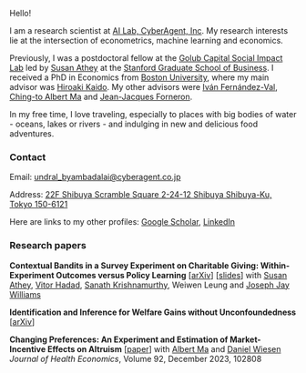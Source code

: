 Hello! 

I am a research scientist at [AI Lab, CyberAgent, Inc](https://cyberagent.ai/ailab/research/). My research interests lie at the intersection of econometrics, machine learning and economics. 

Previously, I was a postdoctoral fellow at the [Golub Capital Social Impact Lab](https://www.gsb.stanford.edu/faculty-research/centers-initiatives/sil) led by [Susan Athey](https://athey.people.stanford.edu) at the [Stanford Graduate School of Business](https://www.gsb.stanford.edu). I received a PhD in Economics from [Boston University](https://www.bu.edu/econ/), where my main advisor was [Hiroaki Kaido](http://people.bu.edu/hkaido/). My other advisors were [Iván Fernández-Val](https://sites.bu.edu/ivanf/), [Ching-to Albert Ma](https://people.bu.edu/ma/) and [Jean-Jacques Forneron](http://jjforneron.com).

In my free time, I love traveling, especially to places with big bodies of water - oceans, lakes or rivers - and indulging in new and delicious food adventures.

### Contact
Email: [undral_byambadalai@cyberagent.co.jp](mailto:undral_byambadalai@cyberagent.co.jp)

Address: [22F Shibuya Scramble Square 2-24-12 Shibuya Shibuya-Ku, Tokyo 150-6121](https://www.cyberagent.co.jp/en/corporate/access/shibuyascramblesquare/)


Here are links to my other profiles: [Google Scholar](https://scholar.google.com/citations?user=mCFLjwEAAAAJ&hl=en&authuser=1), [LinkedIn](https://www.linkedin.com/in/undralbyambadalai/)


     
### Research papers
**Contextual Bandits in a Survey Experiment on Charitable Giving: Within-Experiment Outcomes versus Policy Learning** [[arXiv](https://arxiv.org/abs/2211.12004)] [[slides](https://undara.github.io/contextual_charitable_giving_slides.pdf)]
with [Susan Athey](https://athey.people.stanford.edu), [Vitor Hadad](https://halflearned.com), [Sanath Krishnamurthy](https://sites.google.com/view/sanath-kumar/), Weiwen Leung and [Joseph Jay Williams](http://www.josephjaywilliams.com) 


**Identification and Inference for Welfare Gains without Unconfoundedness** [[arXiv](https://arxiv.org/abs/2207.04314)]



**Changing Preferences: An Experiment and Estimation of Market-Incentive Effects on Altruism** [[paper](https://authors.elsevier.com/c/1hnvxc7LG8VyJ)]
with [Albert Ma](http://people.bu.edu/ma/) and [Daniel Wiesen](https://sites.google.com/site/danielwiesen1/) 
_Journal of Health Economics_, Volume 92, December 2023, 102808



